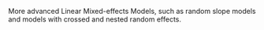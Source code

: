 More advanced Linear Mixed-effects Models, such as random slope models and models with crossed and nested random effects.
